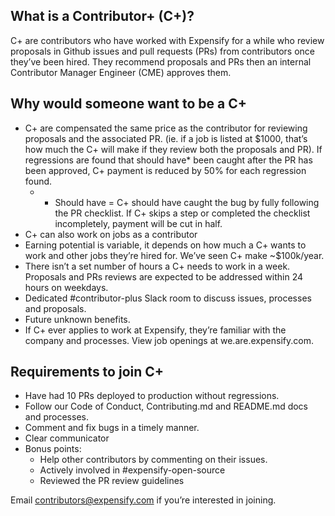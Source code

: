 ## What is a Contributor+ (C+)?  
C+ are contributors who have worked with Expensify for a while who review proposals in Github issues and pull requests (PRs) from contributors once they’ve been hired.  They recommend proposals and PRs then an internal Contributor Manager Engineer (CME) approves them.  

## Why would someone want to be a C+
- C+ are compensated the same price as the contributor for reviewing proposals and the associated PR. (ie. if a job is listed at $1000, that’s how much the C+ will make if they review both the proposals and PR).  If regressions are found that should have* been caught after the PR has been approved, C+ payment is reduced by 50% for each regression found.
  - * Should have = C+ should have caught the bug by fully following the PR checklist.  If C+ skips a step or completed the checklist incompletely, payment will be cut in half.   
- C+ can also work on jobs as a contributor
- Earning potential is variable, it depends on how much a C+ wants to work and other jobs they’re hired for.  We’ve seen C+ make ~$100k/year.  
- There isn’t a set number of hours a C+ needs to work in a week. Proposals and PRs reviews are expected to be addressed within 24 hours on weekdays. 
- Dedicated #contributor-plus Slack room to discuss issues, processes and proposals. 
- Future unknown benefits. 
- If C+ ever applies to work at Expensify, they’re familiar with the company and processes.  View job openings at we.are.expensify.com.  

## Requirements to join C+
- Have had 10 PRs deployed to production without regressions.  
- Follow our Code of Conduct, Contributing.md and README.md docs and processes.
- Comment and fix bugs in a timely manner.
- Clear communicator
- Bonus points:
  - Help other contributors by commenting on their issues. 
  - Actively involved in #expensify-open-source
  - Reviewed the PR review guidelines

Email contributors@expensify.com if you’re interested in joining.
